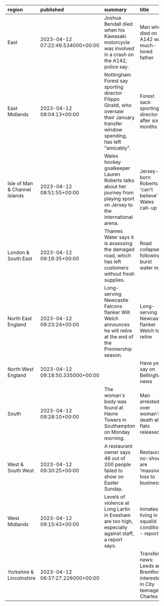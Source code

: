 | region                        | published                        | summary                                                                                                                           | title                                                                   | url                                          |   summary_compound_score |   title_compound_score |   summary_minus_title |
|:------------------------------|:---------------------------------|:----------------------------------------------------------------------------------------------------------------------------------|:------------------------------------------------------------------------|:---------------------------------------------|-------------------------:|-----------------------:|----------------------:|
| East                          | 2023-04-12 07:22:49.534000+00:00 | Joshua Bendall died when his Kawasaki motorcycle was involved in a crash on the A142, police say.                                 | Man who died on A142 was much-loved father                              | /news/articles/clmdj8l24ppo                  |                  -0.743  |                -0.5574 |                0.1856 |
| East Midlands                 | 2023-04-12 08:04:13+00:00        | Nottingham Forest say sporting director Filippo Giraldi, who oversaw their January transfer window spending, has left "amicably". | Forest sack sporting director after six months                          | /sport/football/65249557                     |                   0      |                 0      |                0      |
| Isle of Man & Channel Islands | 2023-04-12 08:51:55+00:00        | Wales hockey goalkeeper Lauren Roberts talks about her journey from playing sport on Jersey to the international arena.           | Jersey-born Roberts 'can't believe' Wales call-up                       | /sport/hockey/65249628                       |                   0.2023 |                 0      |               -0.2023 |
| London & South East           | 2023-04-12 09:16:35+00:00        | Thames Water says it is assessing the damaged road, which has left customers without fresh supplies.                              | Road collapses following burst water main                               | /news/uk-england-kent-65249329               |                  -0.5943 |                -0.296  |                0.2983 |
| North East England            | 2023-04-12 09:23:24+00:00        | Long-serving Newcastle Falcons flanker Will Welch announces he will retire at the end of the Premiership season.                  | Long-serving Newcastle flanker Welch to retire                          | /sport/rugby-union/65249649                  |                   0      |                 0      |                0      |
| North West England            | 2023-04-12 09:18:50.335000+00:00 |                                                                                                                                   | Have your say on Bellingham news                                        | /sport/articles/cqvj643n28xo                 |                   0      |                 0      |                0      |
| South                         | 2023-04-12 09:28:10+00:00        | The woman's body was found at Havre Towers in Southampton on Monday morning.                                                      | Man arrested over woman's death at flats released                       | /news/uk-england-hampshire-65248521          |                   0      |                -0.7906 |               -0.7906 |
| West & South West             | 2023-04-12 09:30:25+00:00        | A restaurant owner says 46 out of 200 people failed to show on Easter Sunday.                                                     | Restaurant no-shows are 'massive' loss to business                      | /news/uk-england-cornwall-65249180           |                  -0.5106 |                -0.3182 |                0.1924 |
| West Midlands                 | 2023-04-12 09:15:43+00:00        | Levels of violence at Long Lartin in Evesham are too high, especially against staff, a report says.                               | Inmates living in squalid conditions - report                           | /news/uk-england-hereford-worcester-65241881 |                  -0.6249 |                 0      |                0.6249 |
| Yorkshire & Lincolnshire      | 2023-04-12 06:37:27.226000+00:00 |                                                                                                                                   | T﻿ransfer news: Leeds and Brentford interested in City teenager Charles | /sport/articles/cxxr59j9g16o                 |                   0      |                 0.4019 |                0.4019 |